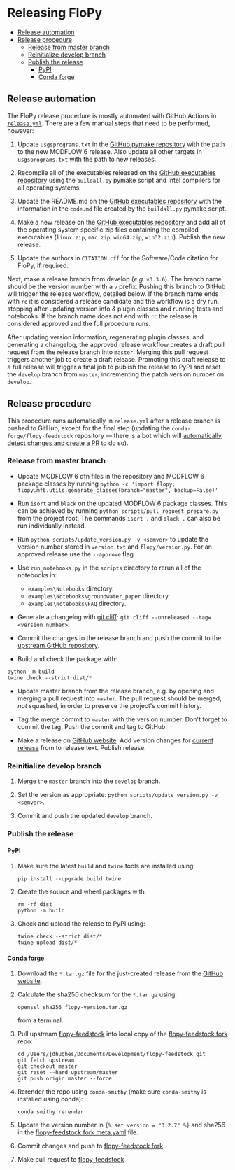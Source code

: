 # Releasing FloPy

<!-- START doctoc generated TOC please keep comment here to allow auto update -->
<!-- DON'T EDIT THIS SECTION, INSTEAD RE-RUN doctoc TO UPDATE -->

- [Release automation](#release-automation)
- [Release procedure](#release-procedure)
  - [Release from master branch](#release-from-master-branch)
  - [Reinitialize develop branch](#reinitialize-develop-branch)
  - [Publish the release](#publish-the-release)
    - [PyPI](#pypi)
    - [Conda forge](#conda-forge)

<!-- END doctoc generated TOC please keep comment here to allow auto update -->

## Release automation

The FloPy release procedure is mostly automated with GitHub Actions in [`release.yml`](../.github/workflows/release.yml). There are a few manual steps that need to be performed, however:
    
1.  Update `usgsprograms.txt` in the [GitHub pymake repository](https://github.com/modflowpy/pymake) with the path to the new MODFLOW 6 release. Also update all other targets in `usgsprograms.txt` with the path to new releases.

2.  Recompile all of the executables released on the [GitHub executables repository](https://github.com/MODFLOW-USGS/executables) using the `buildall.py` pymake script and Intel compilers for all operating systems.

3.  Update the README.md on the [GitHub executables repository](https://github.com/MODFLOW-USGS/executables) with the information in the `code.md` file created by the `buildall.py` pymake script. 

4.  Make a new release on the [GitHub executables repository](https://github.com/MODFLOW-USGS/executables) and add all of the operating system specific zip files containing the compiled executables (`linux.zip`, `mac.zip`, `win64.zip`, `win32.zip`). Publish the new release.

5. Update the authors in `CITATION.cff` for the Software/Code citation for FloPy, if required.
 
   
Next, make a release branch from develop (*e.g.* `v3.3.6`). The branch name should be the version number with a `v` prefix. Pushing this branch to GitHub will trigger the release workflow, detailed below. If the branch name ends with `rc` it is considered a release candidate and the workflow is a dry run, stopping after updating version info & plugin classes and running tests and notebooks. If the branch name does not end with `rc` the release is considered approved and the full procedure runs.

After updating version information, regenerating plugin classes, and generating a changelog, the approved release workflow creates a draft pull request from the release branch into `master`. Merging this pull request triggers another job to create a draft release. Promoting this draft release to a full release will trigger a final job to publish the release to PyPI and reset the `develop` branch from `master`, incrementing the patch version number on `develop`.


## Release procedure

This procedure runs automatically in `release.yml` after a release branch is pushed to GitHub, except for the final step (updating the `conda-forge/flopy-feedstock` repository &mdash; there is a bot which will [automatically detect changes and create a PR](https://github.com/conda-forge/flopy-feedstock/pull/47) to do so).


### Release from master branch

- Update MODFLOW 6 dfn files in the repository and MODFLOW 6 package classes by running `python -c 'import flopy; flopy.mf6.utils.generate_classes(branch="master", backup=False)'`
  
- Run `isort` and `black` on the updated MODFLOW 6 package classes. This can be achieved by running `python scripts/pull_request_prepare.py` from the project root. The commands `isort .` and `black .` can also be run individually instead.

- Run `python scripts/update_version.py -v <semver>` to update the version number stored in `version.txt` and `flopy/version.py`. For an approved release use the `--approve` flag.

- Use `run_notebooks.py` in the `scripts` directory to rerun all of the notebooks in:

    - `examples\Notebooks` directory.
    - `examples\Notebooks\groundwater_paper` directory.
    - `examples\Notebooks\FAQ` directory.

- Generate a changelog with [git cliff](https://github.com/orhun/git-cliff): `git cliff --unreleased --tag=<version number>`.

- Commit the changes to the release branch and push the commit to the [upstream GitHub repository](https://github.com/modflowpy/flopy).

- Build and check the package with:

```shell
python -m build
twine check --strict dist/*
```

- Update master branch from the release branch, e.g. by opening and merging a pull request into `master`. The pull request should be merged, *not* squashed, in order to preserve the project's commit history.

- Tag the merge commit to `master` with the version number. Don't forget to commit the tag. Push the commit and tag to GitHub.

- Make a release on [GitHub website](https://github.com/modflowpy/flopy/releases). Add version changes for [current release](https://github.com/modflowpy/flopy/blob/develop/docs/version_changes.md) from to release text. Publish release.


### Reinitialize develop branch

1.  Merge the `master` branch into the `develop` branch.

2.  Set the version as appropriate: `python scripts/update_version.py -v <semver>`.

3.  Commit and push the updated `develop` branch.


### Publish the release

#### PyPI

1.  Make sure the latest `build` and `twine` tools are installed using:

    ```
    pip install --upgrade build twine
    ```

2.  Create the source and wheel packages with:

    ```
    rm -rf dist
    python -m build
    ```

3.  Check and upload the release to PyPI using:

    ```
    twine check --strict dist/*
    twine upload dist/*
    ```

#### Conda forge

1.  Download the `*.tar.gz` file for the just-created release from the [GitHub website](https://github.com/modflowpy/flopy/releases).

2.  Calculate the sha256 checksum for the `*.tar.gz` using:

    ```
    openssl sha256 flopy-version.tar.gz
    ```

    from a terminal.

3.  Pull upstream [flopy-feedstock](https://github.com/conda-forge/flopy-feedstock) into local copy of the [flopy-feedstock fork](https://github.com/jdhughes-usgs/flopy-feedstock) repo:

    ```
    cd /Users/jdhughes/Documents/Development/flopy-feedstock_git
    git fetch upstream
    git checkout master
    git reset --hard upstream/master
    git push origin master --force
    ```

4.  Rerender the repo using `conda-smithy` (make sure `conda-smithy` is installed using conda):

    ```
    conda smithy rerender
    ```

4.  Update the version number in `{% set version = "3.2.7" %}` and sha256 in the [flopy-feedstock fork meta.yaml](https://github.com/jdhughes-usgs/flopy-feedstock/blob/master/recipe/meta.yaml) file.

5.  Commit changes and push to [flopy-feedstock fork](https://github.com/jdhughes-usgs/flopy-feedstock).

6.  Make pull request to [flopy-feedstock](https://github.com/conda-forge/flopy-feedstock)
